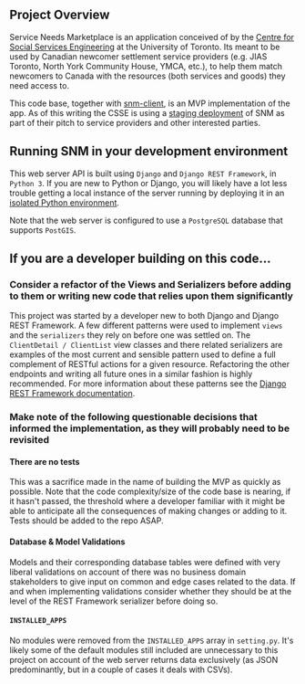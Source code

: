 ## Project Overview

Service Needs Marketplace is an application conceived of by the [Centre for Social Services Engineering](http://csse.utoronto.ca/) at the University of Toronto. Its meant to be used by Canadian newcomer settlement service providers (e.g. JIAS Toronto, North York Community House, YMCA, etc.), to help them match newcomers to Canada with the resources (both services and goods) they need access to.

This code base, together with [snm-client](https://github.com/leonL/snm-client), is an MVP implementation of the app. As of this writing the CSSE is using a [staging deployment](https://secret-island-33471.herokuapp.com/clients/) of SNM as part of their pitch to service providers and other interested parties.

## Running SNM in your development environment

This web server API is built using `Django` and `Django REST Framework`, in `Python 3`. If you are new to Python or Django, you will likely have a lot less trouble getting a local instance of the server running by deploying it in an [isolated Python environment](http://docs.python-guide.org/en/latest/dev/virtualenvs/).

Note that the web server is configured to use a `PostgreSQL` database that supports `PostGIS`.

## If you are a developer building on this code...

### Consider a refactor of the Views and Serializers before adding to them or writing new code that relies upon them significantly 

This project was started by a developer new to both Django and Django REST Framework. A few different patterns were used to implement `views` and the `serializers` they rely on before one was settled on. The `ClientDetail / ClientList` view classes and there related serializers are examples of the most current and sensible pattern used to define a full complement of RESTful actions for a given resource. Refactoring the other endpoints and writing all future ones in a similar fashion is highly recommended. For more information about these patterns see the [Django REST Framework documentation](http://www.django-rest-framework.org). 

### Make note of the following questionable decisions that informed the implementation, as they will probably need to be revisited

#### There are no tests

This was a sacrifice made in the name of building the MVP as quickly as possible. Note that the code complexity/size of the code base is nearing, if it hasn't passed, the threshold where a developer familiar with it might be able to anticipate all the consequences of making changes or adding to it. Tests should be added to the repo ASAP.

#### Database & Model Validations

Models and their corresponding database tables were defined with very liberal validations on account of there was no business domain stakeholders to give input on common and edge cases related to the data. If and when implementing validations consider whether they should be at the level of the REST Framework serializer before doing so.

#### `INSTALLED_APPS` 

No modules were removed from the `INSTALLED_APPS` array in `setting.py`. It's likely some of the default modules still included are unnecessary to this project on account of the web server returns data exclusively (as JSON predominantly, but in a couple of cases it deals with CSVs).